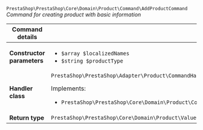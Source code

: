 `PrestaShop\PrestaShop\Core\Domain\Product\Command\AddProductCommand`
_Command for creating product with basic information_

| Command details            |    |
| -------------------------- | -- |
| **Constructor parameters** | <ul> <li>`$array $localizedNames`</li>  <li>`$string $productType`</li> </ul> |
| **Handler class**          | `PrestaShop\PrestaShop\Adapter\Product\CommandHandler\AddProductHandler`  <p> Implements: </p> <ul>  <li>`PrestaShop\PrestaShop\Core\Domain\Product\CommandHandler\AddProductHandlerInterface`</li>  |
| **Return type** |  `PrestaShop\PrestaShop\Core\Domain\Product\ValueObject\ProductId`  |
